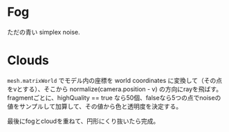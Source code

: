 # Fog
ただの青い simplex noise.

# Clouds
`mesh.matrixWorld` でモデル内の座標を world coordinates に変換して（その点をvとする）、そこから normalize(camera.position - v) の方向にrayを飛ばす。
fragmentごとに、highQuality == true なら50個、falseなら5つの点でnoiseの値をサンプルして加算して、その値から色と透明度を決定する。

最後にfogとcloudを重ねて、円形にくり抜いたら完成。
